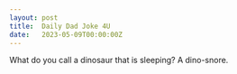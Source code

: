 ```yaml
---
layout: post
title:  Daily Dad Joke 4U
date:   2023-05-09T00:00:00Z
---
```

What do you call a dinosaur that is sleeping? A dino-snore.
